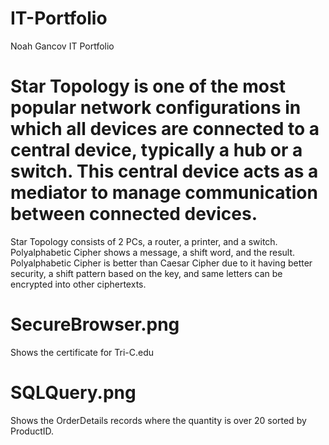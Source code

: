 # IT-Portfolio
Noah Gancov IT Portfolio
# Star Topology is one of the most popular network configurations in which all devices are connected to a central device, typically a **hub** or a **switch**. This central device acts as a mediator to manage communication between connected devices.
Star Topology consists of 2 PCs, a router, a printer, and a switch.
Polyalphabetic Cipher shows a message, a shift word, and the result. Polyalphabetic Cipher is better than Caesar Cipher due to it having better security, a shift pattern based on the key, and same letters can be encrypted into other ciphertexts.
# SecureBrowser.png
Shows the certificate for Tri-C.edu
# SQLQuery.png
Shows the OrderDetails records where the quantity is over 20 sorted by ProductID.
